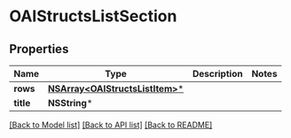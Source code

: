# OAIStructsListSection

## Properties
Name | Type | Description | Notes
------------ | ------------- | ------------- | -------------
**rows** | [**NSArray&lt;OAIStructsListItem&gt;***](OAIStructsListItem.md) |  | 
**title** | **NSString*** |  | 

[[Back to Model list]](../README.md#documentation-for-models) [[Back to API list]](../README.md#documentation-for-api-endpoints) [[Back to README]](../README.md)


